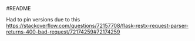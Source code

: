#README

Had to pin versions due to this
https://stackoverflow.com/questions/72157708/flask-restx-request-parser-returns-400-bad-request/72174259#72174259


